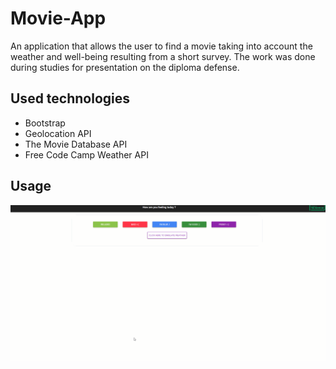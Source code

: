 # Movie-App

An application that allows the user to find a movie taking into account the weather and well-being resulting from a short survey. The work was done during studies for presentation on the diploma defense.

## Used technologies

* Bootstrap
* Geolocation API
* The Movie Database API
* Free Code Camp Weather API

 ## Usage
 
 <p align="center">
 <img class="card-img-top" src="./pres/1.gif" alt="pres 1"">
 </p>
